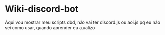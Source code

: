# Wiki-discord-bot
Aqui vou mostrar meu scripts dbd, não vai ter discord.js ou aoi.js pq eu não sei como usar, quando aprender eu atualizo
